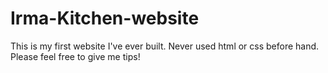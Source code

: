 # Irma-Kitchen-website
This is my first website I've ever built.
Never used html or css before hand.
Please feel free to give me tips!
